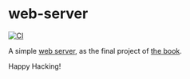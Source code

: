 # web-server

[![CI](https://github.com/keithnoguchi/web-server/actions/workflows/ci.yml/badge.svg)](
https://github.com/keithnoguchi/web-server/actions)

[web server]: https://doc.rust-lang.org/book/ch20-00-final-project-a-web-server.html
[the book]: https://doc.rust-lang.org/book

A simple [web server], as the final project of [the book].

Happy Hacking!
